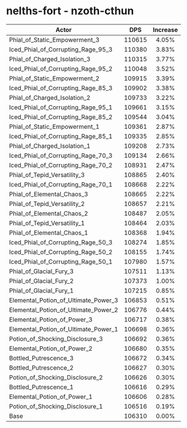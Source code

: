 # nelths-fort - nzoth-cthun
| Actor | DPS | Increase |
|---|:---:|:---:|
|Phial_of_Static_Empowerment_3|110615|4.05%|
|Iced_Phial_of_Corrupting_Rage_95_3|110380|3.83%|
|Phial_of_Charged_Isolation_3|110315|3.77%|
|Iced_Phial_of_Corrupting_Rage_95_2|110048|3.52%|
|Phial_of_Static_Empowerment_2|109915|3.39%|
|Iced_Phial_of_Corrupting_Rage_85_3|109902|3.38%|
|Phial_of_Charged_Isolation_2|109733|3.22%|
|Iced_Phial_of_Corrupting_Rage_95_1|109661|3.15%|
|Iced_Phial_of_Corrupting_Rage_85_2|109544|3.04%|
|Phial_of_Static_Empowerment_1|109361|2.87%|
|Iced_Phial_of_Corrupting_Rage_85_1|109335|2.85%|
|Phial_of_Charged_Isolation_1|109208|2.73%|
|Iced_Phial_of_Corrupting_Rage_70_3|109134|2.66%|
|Iced_Phial_of_Corrupting_Rage_70_2|108931|2.47%|
|Phial_of_Tepid_Versatility_3|108865|2.40%|
|Iced_Phial_of_Corrupting_Rage_70_1|108668|2.22%|
|Phial_of_Elemental_Chaos_3|108665|2.22%|
|Phial_of_Tepid_Versatility_2|108657|2.21%|
|Phial_of_Elemental_Chaos_2|108487|2.05%|
|Phial_of_Tepid_Versatility_1|108464|2.03%|
|Phial_of_Elemental_Chaos_1|108368|1.94%|
|Iced_Phial_of_Corrupting_Rage_50_3|108274|1.85%|
|Iced_Phial_of_Corrupting_Rage_50_2|108155|1.74%|
|Iced_Phial_of_Corrupting_Rage_50_1|107980|1.57%|
|Phial_of_Glacial_Fury_3|107511|1.13%|
|Phial_of_Glacial_Fury_2|107373|1.00%|
|Phial_of_Glacial_Fury_1|107215|0.85%|
|Elemental_Potion_of_Ultimate_Power_3|106853|0.51%|
|Elemental_Potion_of_Ultimate_Power_2|106776|0.44%|
|Elemental_Potion_of_Power_3|106717|0.38%|
|Elemental_Potion_of_Ultimate_Power_1|106698|0.36%|
|Potion_of_Shocking_Disclosure_3|106692|0.36%|
|Elemental_Potion_of_Power_2|106680|0.35%|
|Bottled_Putrescence_3|106672|0.34%|
|Bottled_Putrescence_2|106627|0.30%|
|Potion_of_Shocking_Disclosure_2|106626|0.30%|
|Bottled_Putrescence_1|106616|0.29%|
|Elemental_Potion_of_Power_1|106606|0.28%|
|Potion_of_Shocking_Disclosure_1|106516|0.19%|
|Base|106310|0.00%|
